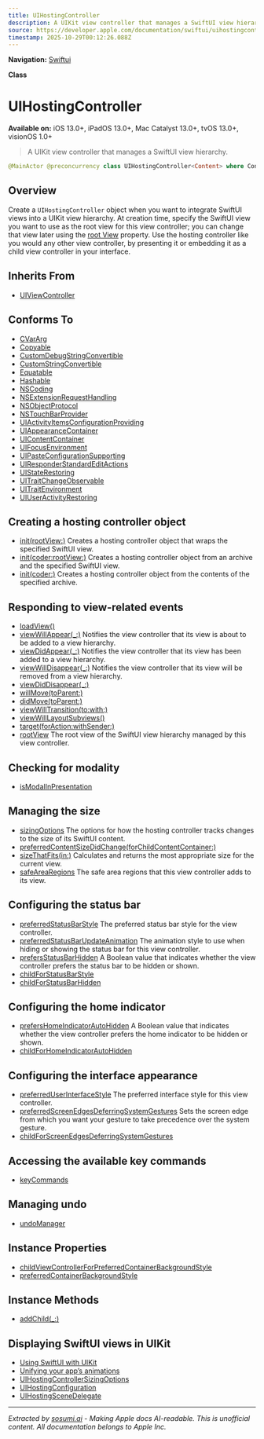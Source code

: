 ```yaml
---
title: UIHostingController
description: A UIKit view controller that manages a SwiftUI view hierarchy.
source: https://developer.apple.com/documentation/swiftui/uihostingcontroller
timestamp: 2025-10-29T00:12:26.088Z
---
```


**Navigation:** [Swiftui](/documentation/swiftui)

**Class**

# UIHostingController

**Available on:** iOS 13.0+, iPadOS 13.0+, Mac Catalyst 13.0+, tvOS 13.0+, visionOS 1.0+

> A UIKit view controller that manages a SwiftUI view hierarchy.

```swift
@MainActor @preconcurrency class UIHostingController<Content> where Content : View
```

## Overview

Create a `UIHostingController` object when you want to integrate SwiftUI views into a UIKit view hierarchy. At creation time, specify the SwiftUI view you want to use as the root view for this view controller; you can change that view later using the [root View](/documentation/swiftui/uihostingcontroller/rootview) property. Use the hosting controller like you would any other view controller, by presenting it or embedding it as a child view controller in your interface.

## Inherits From

- [UIViewController](/documentation/UIKit/UIViewController)

## Conforms To

- [CVarArg](/documentation/Swift/CVarArg)
- [Copyable](/documentation/Swift/Copyable)
- [CustomDebugStringConvertible](/documentation/Swift/CustomDebugStringConvertible)
- [CustomStringConvertible](/documentation/Swift/CustomStringConvertible)
- [Equatable](/documentation/Swift/Equatable)
- [Hashable](/documentation/Swift/Hashable)
- [NSCoding](/documentation/Foundation/NSCoding)
- [NSExtensionRequestHandling](/documentation/Foundation/NSExtensionRequestHandling)
- [NSObjectProtocol](/documentation/ObjectiveC/NSObjectProtocol)
- [NSTouchBarProvider](/documentation/AppKit/NSTouchBarProvider)
- [UIActivityItemsConfigurationProviding](/documentation/UIKit/UIActivityItemsConfigurationProviding)
- [UIAppearanceContainer](/documentation/UIKit/UIAppearanceContainer)
- [UIContentContainer](/documentation/UIKit/UIContentContainer)
- [UIFocusEnvironment](/documentation/UIKit/UIFocusEnvironment)
- [UIPasteConfigurationSupporting](/documentation/UIKit/UIPasteConfigurationSupporting)
- [UIResponderStandardEditActions](/documentation/UIKit/UIResponderStandardEditActions)
- [UIStateRestoring](/documentation/UIKit/UIStateRestoring)
- [UITraitChangeObservable](/documentation/UIKit/UITraitChangeObservable-67e94)
- [UITraitEnvironment](/documentation/UIKit/UITraitEnvironment)
- [UIUserActivityRestoring](/documentation/UIKit/UIUserActivityRestoring)

## Creating a hosting controller object

- [init(rootView:)](/documentation/swiftui/uihostingcontroller/init(rootview:)) Creates a hosting controller object that wraps the specified SwiftUI view.
- [init(coder:rootView:)](/documentation/swiftui/uihostingcontroller/init(coder:rootview:)) Creates a hosting controller object from an archive and the specified SwiftUI view.
- [init(coder:)](/documentation/swiftui/uihostingcontroller/init(coder:)) Creates a hosting controller object from the contents of the specified archive.

## Responding to view-related events

- [loadView()](/documentation/swiftui/uihostingcontroller/loadview())
- [viewWillAppear(_:)](/documentation/swiftui/uihostingcontroller/viewwillappear(_:)) Notifies the view controller that its view is about to be added to a view hierarchy.
- [viewDidAppear(_:)](/documentation/swiftui/uihostingcontroller/viewdidappear(_:)) Notifies the view controller that its view has been added to a view hierarchy.
- [viewWillDisappear(_:)](/documentation/swiftui/uihostingcontroller/viewwilldisappear(_:)) Notifies the view controller that its view will be removed from a view hierarchy.
- [viewDidDisappear(_:)](/documentation/swiftui/uihostingcontroller/viewdiddisappear(_:))
- [willMove(toParent:)](/documentation/swiftui/uihostingcontroller/willmove(toparent:))
- [didMove(toParent:)](/documentation/swiftui/uihostingcontroller/didmove(toparent:))
- [viewWillTransition(to:with:)](/documentation/swiftui/uihostingcontroller/viewwilltransition(to:with:))
- [viewWillLayoutSubviews()](/documentation/swiftui/uihostingcontroller/viewwilllayoutsubviews())
- [target(forAction:withSender:)](/documentation/swiftui/uihostingcontroller/target(foraction:withsender:))
- [rootView](/documentation/swiftui/uihostingcontroller/rootview) The root view of the SwiftUI view hierarchy managed by this view controller.

## Checking for modality

- [isModalInPresentation](/documentation/swiftui/uihostingcontroller/ismodalinpresentation)

## Managing the size

- [sizingOptions](/documentation/swiftui/uihostingcontroller/sizingoptions) The options for how the hosting controller tracks changes to the size of its SwiftUI content.
- [preferredContentSizeDidChange(forChildContentContainer:)](/documentation/swiftui/uihostingcontroller/preferredcontentsizedidchange(forchildcontentcontainer:))
- [sizeThatFits(in:)](/documentation/swiftui/uihostingcontroller/sizethatfits(in:)) Calculates and returns the most appropriate size for the current view.
- [safeAreaRegions](/documentation/swiftui/uihostingcontroller/safearearegions) The safe area regions that this view controller adds to its view.

## Configuring the status bar

- [preferredStatusBarStyle](/documentation/swiftui/uihostingcontroller/preferredstatusbarstyle) The preferred status bar style for the view controller.
- [preferredStatusBarUpdateAnimation](/documentation/swiftui/uihostingcontroller/preferredstatusbarupdateanimation) The animation style to use when hiding or showing the status bar for this view controller.
- [prefersStatusBarHidden](/documentation/swiftui/uihostingcontroller/prefersstatusbarhidden) A Boolean value that indicates whether the view controller prefers the status bar to be hidden or shown.
- [childForStatusBarStyle](/documentation/swiftui/uihostingcontroller/childforstatusbarstyle)
- [childForStatusBarHidden](/documentation/swiftui/uihostingcontroller/childforstatusbarhidden)

## Configuring the home indicator

- [prefersHomeIndicatorAutoHidden](/documentation/swiftui/uihostingcontroller/prefershomeindicatorautohidden) A Boolean value that indicates whether the view controller prefers the home indicator to be hidden or shown.
- [childForHomeIndicatorAutoHidden](/documentation/swiftui/uihostingcontroller/childforhomeindicatorautohidden)

## Configuring the interface appearance

- [preferredUserInterfaceStyle](/documentation/swiftui/uihostingcontroller/preferreduserinterfacestyle) The preferred interface style for this view controller.
- [preferredScreenEdgesDeferringSystemGestures](/documentation/swiftui/uihostingcontroller/preferredscreenedgesdeferringsystemgestures) Sets the screen edge from which you want your gesture to take precedence over the system gesture.
- [childForScreenEdgesDeferringSystemGestures](/documentation/swiftui/uihostingcontroller/childforscreenedgesdeferringsystemgestures)

## Accessing the available key commands

- [keyCommands](/documentation/swiftui/uihostingcontroller/keycommands)

## Managing undo

- [undoManager](/documentation/swiftui/uihostingcontroller/undomanager)

## Instance Properties

- [childViewControllerForPreferredContainerBackgroundStyle](/documentation/swiftui/uihostingcontroller/childviewcontrollerforpreferredcontainerbackgroundstyle)
- [preferredContainerBackgroundStyle](/documentation/swiftui/uihostingcontroller/preferredcontainerbackgroundstyle)

## Instance Methods

- [addChild(_:)](/documentation/swiftui/uihostingcontroller/addchild(_:))

## Displaying SwiftUI views in UIKit

- [Using SwiftUI with UIKit](/documentation/UIKit/using-swiftui-with-uikit)
- [Unifying your app’s animations](/documentation/swiftui/unifying-your-app-s-animations)
- [UIHostingControllerSizingOptions](/documentation/swiftui/uihostingcontrollersizingoptions)
- [UIHostingConfiguration](/documentation/swiftui/uihostingconfiguration)
- [UIHostingSceneDelegate](/documentation/swiftui/uihostingscenedelegate)

---

*Extracted by [sosumi.ai](https://sosumi.ai) - Making Apple docs AI-readable.*
*This is unofficial content. All documentation belongs to Apple Inc.*
